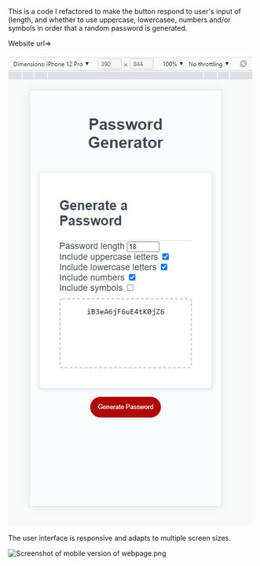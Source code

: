 This is a code I refactored to make the button respond to user's input of (length, and whether to use uppercase, lowercasee, numbers and/or symbols in order that a random password is generated.

Website url=>

![Screenshot of Wepage](https://github.com/Sara-Mill/Friendly-Parakeet-Password-Generator/blob/main/Screenshot%20of%20mobile%20version%20of%20webpage.png)

The user interface is responsive and adapts to multiple screen sizes.

![Screenshot of mobile version of webpage.png]()
